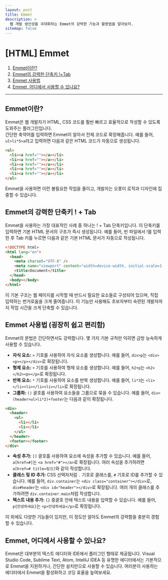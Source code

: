 ```yaml
---
layout: post
title: Emmet
description: >
  웹 개발 생산성을 극대화하는 Emmet의 강력한 기능과 활용법을 알아보자.
sitemap: false
---
```


# [HTML] Emmet

1. [Emmet이란?](#emmet이란)
2. [Emmet의 강력한 단축키 !+Tab](#emmet의-강력한-단축키---tab)
3. [Emmet 사용법](#emmet-사용법-굉장히-쉽고-편리함)
4. [Emmet, 어디에서 사용할 수 있나요?](#emmet-어디에서-사용할-수-있나요)

---

## Emmet이란?

Emmet은 웹 개발자가 HTML, CSS 코드를 훨씬 빠르고 효율적으로 작성할 수 있도록 도와주는 플러그인입니다. <br>
간단한 축약어를 입력하면 Emmet이 알아서 전체 코드로 확장해줍니다. 예를 들어, `ul>li*5>a`라고 입력하면 다음과 같은 HTML 코드가 자동으로 생성됩니다.

```html
<ul>
  <li><a href=""></a></li>
  <li><a href=""></a></li>
  <li><a href=""></a></li>
  <li><a href=""></a></li>
  <li><a href=""></a></li>
</ul>
```

Emmet을 사용하면 이런 불필요한 작업을 줄이고, 개발자는 오롯이 로직과 디자인에 집중할 수 있습니다.

## Emmet의 강력한 단축키 ! + Tab

Emmet을 사용하는 가장 대표적인 사례 중 하나는 ! + Tab 단축키입니다. 이 단축키를 입력하면 기본 HTML 문서의 구조가 즉시 생성됩니다. 예를 들어, 빈 파일에서 !를 입력한 후 Tab 키를 누르면 다음과 같은 기본 HTML 문서가 자동으로 작성됩니다.

```html
<!DOCTYPE html>
<html lang="en">
  <head>
    <meta charset="UTF-8" />
    <meta name="viewport" content="width=device-width, initial-scale=1.0" />
    <title>Document</title>
  </head>
  <body></body>
</html>
```

이 기본 구조는 웹 페이지를 시작할 때 반드시 필요한 요소들로 구성되어 있으며, 직접 입력하는 번거로움을 크게 줄여줍니다. 이 기능만 사용해도 초보자부터 숙련된 개발자까지 작업 시간을 크게 단축할 수 있습니다.

## Emmet 사용법 (굉장히 쉽고 편리함)

Emmet의 문법은 간단하면서도 강력합니다. 몇 가지 기본 규칙만 익히면 금방 능숙하게 사용할 수 있습니다.

- **자식 요소:** `>` 기호를 사용하여 자식 요소를 생성합니다. 예를 들어, `div>p`는 `<div><p></p></div>`로 확장됩니다.
- **형제 요소:** `+` 기호를 사용하여 형제 요소를 생성합니다. 예를 들어, `h2+p`는 `<h2></h2><p></p>`로 확장됩니다.
- **반복 요소:** `*` 기호를 사용하여 요소를 반복 생성합니다. 예를 들어, `li*3`는 `<li></li><li></li><li></li>`로 확장됩니다.
- **그룹화:** `()` 괄호를 사용하여 요소들을 그룹으로 묶을 수 있습니다. 예를 들어, `div>(header>ul>li*2)+footer`는 다음과 같이 확장됩니다.

```html
<div>
  <header>
    <ul>
      <li></li>
      <li></li>
    </ul>
  </header>
  <footer></footer>
</div>
```

- **속성 추가:** `[]` 괄호를 사용하여 요소에 속성을 추가할 수 있습니다. 예를 들어, `a[href=#]`는 `<a href="#"></a>`로 확장됩니다. 여러 속성을 추가하려면 `a[href=# title=링크]`와 같이 작성합니다.
- **클래스 및 ID 추가:** CSS 선택자처럼 `.` 기호로 클래스를, `#` 기호로 ID를 추가할 수 있습니다. 예를 들어, `div.container`는 `<div class="container"></div>`로, `div#header`는 `<div id="header"></div>`로 확장됩니다. 여러 개의 클래스를 추가하려면 `div.container.main`처럼 작성합니다.
- **텍스트 내용 추가:** `{}` 중괄호 안에 텍스트 내용을 입력할 수 있습니다. 예를 들어, `p{안녕하세요}`는 `<p>안녕하세요</p>`로 확장됩니다.

이 외에도 다양한 기능들이 있지만, 이 정도만 알아도 Emmet의 강력함을 충분히 경험할 수 있습니다.

## Emmet, 어디에서 사용할 수 있나요?

Emmet은 대부분의 텍스트 에디터와 IDE에서 플러그인 형태로 제공됩니다. Visual Studio Code, Sublime Text, Atom, IntelliJ IDEA 등 유명한 에디터에서는 기본적으로 Emmet을 지원하거나, 간단한 설치만으로 사용할 수 있습니다. 여러분이 사용하는 에디터에서 Emmet을 활성화하고 코딩 효율을 높여보세요.
